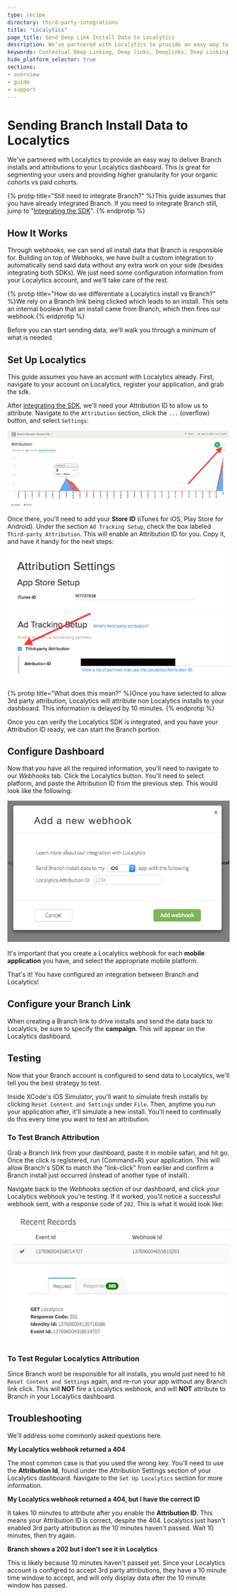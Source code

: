 ```yaml
---
type: recipe
directory: third-party-integrations
title: "Localytics"
page_title: Send Deep Link Install Data to Localytics
description: We’ve partnered with Localytics to provide an easy way to deliver Branch installs and attributions to your Localytics dashboard. Learn how to set it up.
keywords: Contextual Deep Linking, Deep links, Deeplinks, Deep Linking, Deeplinking, Deferred Deep Linking, Deferred Deeplinking, Google App Indexing, Google App Invites, Apple Universal Links, Apple Spotlight Search, Facebook App Links, AppLinks, Deepviews, Deep views, Analytics, Install Data, Localytics
hide_platform_selector: true
sections:
- overview
- guide
- support
---
```


# Sending Branch Install Data to Localytics

We've partnered with Localytics to provide an easy way to deliver Branch installs and attributions to your Localytics dashboard. This is great for segmenting your users and providing higher granularity for your organic cohorts vs paid cohorts.

{% protip title="Still need to integrate Branch?" %}This guide assumes that you have already integrated Branch. If you need to integrate Branch still, jump to "[Integrating the SDK](/recipes/add_the_sdk/ios/)".
{% endprotip %}

## How It Works

Through webhooks, we can send all install data that Branch is responsible for. Building on top of Webhooks, we have built a custom integration to automatically send said data without any extra work on your side (besides integrating both SDKs). We just need some configuration information from your Localytics account, and we'll take care of the rest.

{% protip title="How do we differentiate a Localytics install vs Branch?" %}We rely on a Branch link being clicked which leads to an install. This sets an internal boolean that an install came from Branch, which then fires our webhook.{% endprotip %}

Before you can start sending data, we'll walk you through a minimum of what is needed.

## Set Up Localytics

This guide assumes you have an account with Localytics already. First, navigate to your account on Localytics, register your application, and grab the sdk.

After [integrating the SDK](http://docs.localytics.com/), we'll need your Attribution ID to allow us to attribute. Navigate to the `Attribution` section, click the `...` (overflow) button, and select `Settings`:

![overflow](/img/recipes/localytics/localytics-more.png)

Once there, you'll need to add your **Store ID** (iTunes for iOS, Play Store for Android). Under the section `Ad Tracking Setup`, check the box labeled `Third-party Attribution`. This will enable an Attribution ID for you. Copy it, and have it handy for the next steps:

![settings](/img/recipes/localytics/localytics-attr-settings.png)

{% protip title="What does this mean?" %}Once you have selected to allow 3rd party attribution, Localytics will attribute non Localytics installs to your dashboard. This information is delayed by 10 minutes.
{% endprotip %}

Once you can verify the Localytics SDK is integrated, and you have your Attribution ID ready, we can start the Branch portion.


## Configure Dashboard

Now that you have all the required information, you'll need to navigate to our *Webhooks* tab. Click the Localytics button. You'll need to select platform, and paste the Attribution ID from the previous step. This would look like the following:

![branch-localytics-settings](/img/recipes/localytics/localytics-save.png)

It's important that you create a Localytics webhook for each **mobile application** you have, and select the appropriate mobile platform.

That's it! You have configured an integration between Branch and Localytics!

## Configure your Branch Link

When creating a Branch link to drive installs and send the data back to Localytics, be sure to specify the **campaign**. This will appear on the Localytics dashboard.  

## Testing

Now that your Branch account is configured to send data to Localytics, we'll tell you the best strategy to test.

Inside XCode's iOS Simulator, you'll want to simulate fresh installs by clicking `Reset Content and Settings` under `File`. Then, anytime you run your application after, it'll simulate a new install. You'll need to continually do this every time you want to test an attribution.

### To Test Branch Attribution

Grab a Branch link from your dashboard, paste it in mobile safari, and hit go. Once the click is registered, run (Command+R) your application. This will allow Branch's SDK to match the "link-click" from earlier and confirm a Branch install just occurred (instead of another type of install).

Navigate back to the *Webhooks* section of our dashboard, and click your Localytics webhook you're testing. If it worked, you'll notice a successful webhook sent, with a response code of `202`. This is what it would look like:

![success](/img/recipes/localytics/localytics-success.png)

### To Test Regular Localytics Attribution

Since Branch wont be responsible for all installs, you would just need to hit `Reset Content and Settings` again, and re-run your app without any Branch link click. This will **NOT** fire a Localytics webhook, and will **NOT** attribute to Branch in your Localytics dashboard.

## Troubleshooting

We'll address some commonly asked questions here.

**My Localytics webhook returned a 404**

The most common case is that you used the wrong key. You'll need to use the **Attribution Id**, found under the Attribution Settings section of your Localytics dashboard. Navigate to the `Set Up Localytics` section for more information.

**My Localytics webhook returned a 404, but I have the correct ID**

It takes 10 minutes to attribute after you enable the **Attribution ID**. This means your Attribution ID is correct, despite the 404. Localytics just hasn't enabled 3rd party attribution as the 10 minutes haven't passed. Wait 10 minutes, then try again.

**Branch shows a 202 but I don't see it in Localytics**

This is likely because 10 minutes haven't passed yet. Since your Localytics account is configred to accept 3rd party attributions, they have a 10 minute time window to accept, and will only display data after the 10 minute window has passed.
